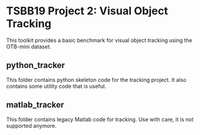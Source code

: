 # TSBB19 Project 2: Visual Object Tracking

This toolkit provides a basic benchmark for visual object tracking
using the OTB-mini dataset.

##  python\_tracker 
This folder contains python skeleton code for the tracking project.
It also contains some utility code that is useful.

##  matlab\_tracker 
This folder contains legacy Matlab code for tracking.
Use with care, it is not supported anymore.
